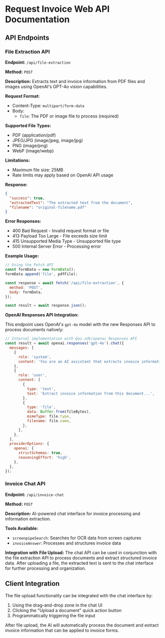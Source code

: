 # Request Invoice Web API Documentation

## API Endpoints

### File Extraction API

**Endpoint:** `/api/file-extraction`

**Method:** `POST`

**Description:** Extracts text and invoice information from PDF files and images using OpenAI's GPT-4o vision capabilities.

**Request Format:**
- Content-Type: `multipart/form-data`
- Body:
  - `file`: The PDF or image file to process (required)

**Supported File Types:**
- PDF (application/pdf)
- JPEG/JPG (image/jpeg, image/jpg)
- PNG (image/png)
- WebP (image/webp)

**Limitations:**
- Maximum file size: 25MB
- Rate limits may apply based on OpenAI API usage

**Response:**
```json
{
  "success": true,
  "extractedText": "The extracted text from the document",
  "filename": "original-filename.pdf"
}
```

**Error Responses:**
- 400 Bad Request - Invalid request format or file
- 413 Payload Too Large - File exceeds size limit
- 415 Unsupported Media Type - Unsupported file type
- 500 Internal Server Error - Processing error

**Example Usage:**

```javascript
// Using the Fetch API
const formData = new FormData();
formData.append('file', pdfFile);

const response = await fetch('/api/file-extraction', {
  method: 'POST',
  body: formData,
});

const result = await response.json();
```

**OpenAI Responses API Integration:**

This endpoint uses OpenAI's `gpt-4o` model with the new Responses API to process documents natively:

```javascript
// Internal implementation with @ai-sdk/openai Responses API
const result = await openai.responses('gpt-4o').chat({
  messages: [
    {
      role: 'system',
      content: 'You are an AI assistant that extracts invoice information from documents.',
    },
    {
      role: 'user',
      content: [
        {
          type: 'text',
          text: 'Extract invoice information from this document...',
        },
        {
          type: 'file',
          data: Buffer.from(fileBytes),
          mimeType: file.type,
          filename: file.name,
        },
      ],
    },
  ],
  providerOptions: {
    openai: {
      strictSchemas: true,
      reasoningEffort: 'high',
    },
  },
});
```

### Invoice Chat API

**Endpoint:** `/api/invoice-chat`

**Method:** `POST`

**Description:** AI-powered chat interface for invoice processing and information extraction.

**Tools Available:**
- `screenpipeSearch`: Searches for OCR data from screen captures
- `invoiceAnswer`: Processes and structures invoice data

**Integration with File Upload:**
The chat API can be used in conjunction with the file extraction API to process documents and extract structured invoice data. After uploading a file, the extracted text is sent to the chat interface for further processing and organization.

## Client Integration

The file upload functionality can be integrated with the chat interface by:

1. Using the drag-and-drop zone in the chat UI
2. Clicking the "Upload a document" quick action button
3. Programmatically triggering the file input

After file upload, the AI will automatically process the document and extract invoice information that can be applied to invoice forms.